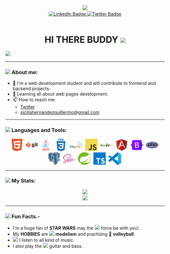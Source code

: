 <div id="header" align="center">
  <img src="https://media1.giphy.com/media/f6hnhHkks8bk4jwjh3/giphy.gif" width="200"/>
</div>

<div id="badges" align="center">
  <a href="https://www.linkedin.com/in/guillermo-sicilia-hern%C3%A1ndez-95861523b/">
    <img src="https://img.shields.io/badge/LinkedIn-blue?style=for-the-badge&logo=linkedin&logoColor=white" alt="LinkedIn Badge"/>
  </a>
  <a href="https://twitter.com/GuillermoSHdez">
    <img src="https://img.shields.io/badge/Twitter-blue?style=for-the-badge&logo=twitter&logoColor=white" alt="Twitter Badge"/>
  </a>
</div>

<div align="center">
  <img src="https://komarev.com/ghpvc/?username=GuillermoSH&style=flat-square&color=blue" alt=""/>
</div>

<h1 align="center">
  HI THERE BUDDY
  <img src="https://media.giphy.com/media/VXTVOXs66A6GANzKLd/giphy.gif" width="30px"/>
</h1>

<div>
  <img src="https://i.imgur.com/1ObLwJN.png"/>
</div>

---

<h3>
  <img src="https://media.giphy.com/media/cmCEsJZHYBPels360q/giphy.gif" width="25px"/>
  About me:
</h3>

- :rocket: I'm a web development student and will contribute to frontend and backend projects.
- 🌱 Learning all about web pages development.
- :mailbox: How to reach me:
  - [Twitter](https://twitter.com/GuillermoSHdez)
  - siciliahernandezguillermo@gmail.com

---

<h3>
  <img src="https://media.giphy.com/media/jSKBmKkvo2dPQQtsR1/giphy.gif" width="35px"/>
  Languages and Tools:
</h3>

<div align="center">
  <img src="https://github.com/devicons/devicon/blob/master/icons/html5/html5-original.svg" title="HTML5" alt="HTML" width="40" height="40"/>&nbsp;
  <img src="https://github.com/devicons/devicon/blob/master/icons/git/git-original-wordmark.svg" title="Git" **alt="Git" width="40" height="40"/>
  <img src="https://github.com/devicons/devicon/blob/master/icons/java/java-original-wordmark.svg" title="Java" alt="Java" width="40" height="40"/>&nbsp;
  <img src="https://github.com/devicons/devicon/blob/master/icons/css3/css3-plain-wordmark.svg"  title="CSS3" alt="CSS" width="40" height="40"/>&nbsp;
  <img src="https://github.com/devicons/devicon/blob/master/icons/mysql/mysql-original-wordmark.svg" title="MySQL"  alt="MySQL" width="40" height="40"/>&nbsp;
  <img src="https://github.com/devicons/devicon/blob/master/icons/javascript/javascript-original.svg" title="JavaScript" alt="JavaScript" width="40" height="40"/>&nbsp;
  <img src="https://github.com/devicons/devicon/blob/master/icons/nodejs/nodejs-original-wordmark.svg" title="NodeJS" alt="NodeJS" width="40" height="40"/>&nbsp;
  <img src="https://github.com/devicons/devicon/blob/master/icons/angularjs/angularjs-original.svg" title="Angular" alt="Angular" width="40" height="40"/>&nbsp;
  <img src="https://github.com/devicons/devicon/blob/master/icons/bootstrap/bootstrap-original.svg" title="Bootstrap" alt="Bootstrap" width="40" height="40"/>&nbsp;
  <img src="https://github.com/devicons/devicon/blob/master/icons/php/php-original.svg" title="PHP" alt="PHP" width="40" height="40"/>&nbsp;
  <img src="https://github.com/devicons/devicon/blob/master/icons/postgresql/postgresql-original.svg" title="PostgreSQL" alt="PostgreSQL" width="40" height="40"/>&nbsp;
  <img src="https://github.com/devicons/devicon/blob/master/icons/sass/sass-original.svg" title="SASS" alt="SASS" width="40" height="40"/>&nbsp;
  <img src="https://github.com/devicons/devicon/blob/master/icons/spring/spring-original.svg" title="Spring" alt="Spring" width="40" height="40"/>&nbsp;
  <img src="https://github.com/devicons/devicon/blob/master/icons/typescript/typescript-original.svg" title="Typescript" alt="Typescript" width="40" height="40"/>&nbsp;
  <img src="https://github.com/devicons/devicon/blob/master/icons/vscode/vscode-original.svg" title="VSCode" alt="VSCode" width="40" height="40"/>&nbsp;
</div>

---

<h3>
  <img src="https://media.giphy.com/media/WKVayVkGMJkFPQxm1W/giphy.gif" width="20px"/>
  My Stats:
</h3>

<div align="center">
    <img src="https://github-readme-stats.vercel.app/api/top-langs/?username=GuillermoSH&theme=codeSTACKr">
</div>
<div align="center">
    <img src="https://github-readme-stats.vercel.app/api?username=GuillermoSH&show_icons=true&theme=codeSTACKr">
</div>

---

<h3>
  <img src="https://media.giphy.com/media/4P1QjvE3hsUD30AK89/giphy.gif" width="35px"/>
  Fun Facts.-
</h3>

- I'm a huge fan of **STAR WARS** may the <img src="https://media.giphy.com/media/4zS4PtMzotQv1jO2ZH/giphy.gif" width="20px"/> force be with you!.
- My **HOBBIES** are <img src="https://media.giphy.com/media/23Yw8qVpXEcRWEEYXS/giphy.gif" width="30px"/> **modelism** and practising 🏐 **volleyball**.
- <img src="https://media.giphy.com/media/kC8QA2OYWOADK0e1Uk/giphy.gif" width="20px"/> I listen to all kind of music.
- I also play the <img src="https://media.giphy.com/media/hOcR8vurB5s8dBFqgf/giphy.gif" width="20px"/> guitar and bass.
